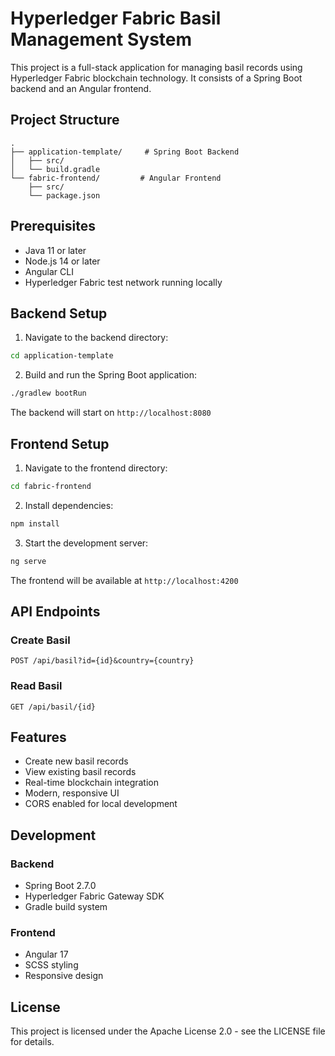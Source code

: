 # Hyperledger Fabric Basil Management System

This project is a full-stack application for managing basil records using Hyperledger Fabric blockchain technology. It consists of a Spring Boot backend and an Angular frontend.

## Project Structure

```
.
├── application-template/     # Spring Boot Backend
│   ├── src/
│   └── build.gradle
└── fabric-frontend/         # Angular Frontend
    ├── src/
    └── package.json
```

## Prerequisites

- Java 11 or later
- Node.js 14 or later
- Angular CLI
- Hyperledger Fabric test network running locally

## Backend Setup

1. Navigate to the backend directory:
```bash
cd application-template
```

2. Build and run the Spring Boot application:
```bash
./gradlew bootRun
```

The backend will start on `http://localhost:8080`

## Frontend Setup

1. Navigate to the frontend directory:
```bash
cd fabric-frontend
```

2. Install dependencies:
```bash
npm install
```

3. Start the development server:
```bash
ng serve
```

The frontend will be available at `http://localhost:4200`

## API Endpoints

### Create Basil
```
POST /api/basil?id={id}&country={country}
```

### Read Basil
```
GET /api/basil/{id}
```

## Features

- Create new basil records
- View existing basil records
- Real-time blockchain integration
- Modern, responsive UI
- CORS enabled for local development

## Development

### Backend
- Spring Boot 2.7.0
- Hyperledger Fabric Gateway SDK
- Gradle build system

### Frontend
- Angular 17
- SCSS styling
- Responsive design

## License

This project is licensed under the Apache License 2.0 - see the LICENSE file for details.
